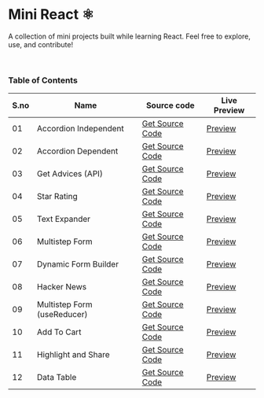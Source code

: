# Mini React ⚛️
A collection of mini projects built while learning React. Feel free to explore, use, and contribute!

<br>

### Table of Contents
| S.no | Name              | Source code                                   | Live Preview                                |
|------|-------------------|-----------------------------------------------|---------------------------------------------|
| 01 | Accordion Independent | [Get Source Code](https://github.com/azlibdar/r-accordion-independent) | [Preview](https://r-accordion-independent.pages.dev/) |
| 02 | Accordion Dependent | [Get Source Code](https://github.com/azlibdar/r-accordion-dependent) | [Preview](https://r-accordion-dependent.pages.dev/) |
| 03 | Get Advices (API) | [Get Source Code](https://github.com/azlibdar/r-get-advices) | [Preview](https://get-advices.pages.dev/) |
| 04 | Star Rating | [Get Source Code](https://github.com/azlibdar/r-star-rating) | [Preview](https://r-star-rating.pages.dev/) |
| 05 | Text Expander | [Get Source Code](https://github.com/azlibdar/r-text-expander) | [Preview](https://text-expander.pages.dev/) |
| 06 | Multistep Form | [Get Source Code](https://github.com/azlibdar/r-multistep-form) | [Preview](https://r-multistep-form.pages.dev/) |
| 07 | Dynamic Form Builder | [Get Source Code](https://github.com/azlibdar/r-form-builder) | [Preview](https://r-form-builder.pages.dev/) |
| 08 | Hacker News | [Get Source Code](https://github.com/azlibdar/hacker-news) | [Preview](https://hacker-news-6vk.pages.dev/) |
| 09 | Multistep Form (useReducer) | [Get Source Code](https://github.com/azlibdar/r-multistep-form-reducer) | [Preview](https://r-multistep-form.pages.dev/) |
| 10 | Add To Cart | [Get Source Code](https://github.com/azlibdar/r-add-to-cart) | [Preview](https://r-add-to-cart.pages.dev/) |
| 11 | Highlight and Share | [Get Source Code](https://github.com/azlibdar/r-highlight-and-share) | [Preview](https://highlight-and-share.pages.dev/) |
| 12 | Data Table | [Get Source Code](https://github.com/azlibdar/r-data-table) | [Preview](https://data-table.pages.dev/) |

